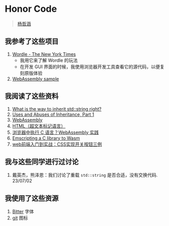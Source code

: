 # Honor Code

> [杨哲涵](https://git.tsinghua.edu.cn/yangzheh22)

## 我参考了这些项目

1. [Wordle - The New York Times](https://www.nytimes.com/games/wordle/index.html)
    - 我用它来了解 Wordle 的玩法
    - 在开发 GUI 界面的时候，我使用浏览器开发工具查看它的源代码，以便复刻原版体验
2. [WebAssembly sample](https://github.com/GoogleChrome/samples/tree/gh-pages/webassembly)

## 我阅读了这些资料

1. [What is the way to inherit std::string right?](https://stackoverflow.com/questions/20512547/what-is-the-way-to-inherit-stdstring-right)
2. [Uses and Abuses of Inheritance, Part 1](http://www.gotw.ca/publications/mill06.htm)
3. [WebAssembly](https://developer.mozilla.org/zh-CN/docs/WebAssembly)
4. [HTML（超文本标记语言）](https://developer.mozilla.org/zh-CN/docs/Web/HTML)
5. [浏览器中执行 C 语言？WebAssembly 实践](https://zhuanlan.zhihu.com/p/101686085)
6. [Emscripting a C library to Wasm](https://web.dev/emscripting-a-c-library/)
7. [web前端入门到实战：CSS实现开关按钮三例](https://zhuanlan.zhihu.com/p/96382007)

## 我与这些同学进行过讨论

1. 戴英杰，熊泽恩：我们讨论了重载 `std::string` 是否合适，没有交换代码. 23/07/02

## 我使用了这些资源

1. [Bitter](https://fonts.google.com/specimen/Bitter) 字体
2. [git](https://gitlab.com/gitlab-org/gitlab-svgs/-/blob/main/sprite_icons/git.svg) 图标
